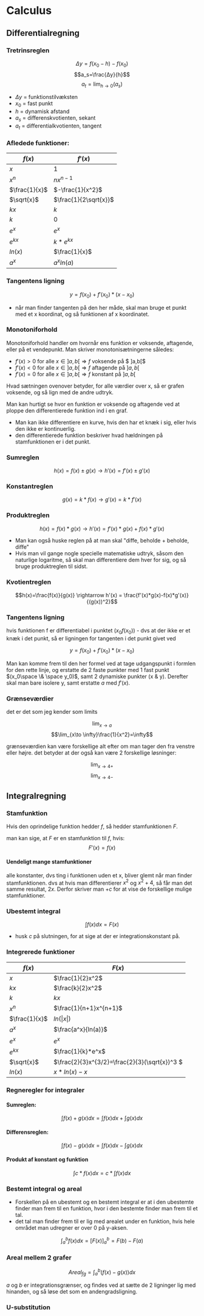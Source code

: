 # Calculus

## Differentialregning

### Tretrinsreglen
$$Δy=f(x_0-h)-f(x_0)$$
$$a_s=\frac{Δy}{h}$$
$$a_t=\lim_{h\to0}(a_s)$$

* $Δy$ = funktionstilvæksten
* $x_0$ = fast punkt
* $h$ = dynamisk afstand
* $a_s$ = differenskvotienten, sekant
* $a_t$ = differentialkvotienten, tangent

### Afledede funktioner: 


|$f(x)$|$f'(x)$|
|-|-|
|$x$|$1$|
|$x^n$|$nx^{n-1}$|
|$\frac{1}{x}$|$-\frac{1}{x^2}$|
|$\sqrt{x}$|$\frac{1}{2\sqrt{x}}$|
|$kx$|$k$|
|$k$|$0$|
|$e^x$|$e^x$
|$e^{kx}$|$k*e^{kx}$|
|$ln(x)$|$\frac{1}{x}$
|$a^x$|$a^xln(a)$

### Tangentens ligning

$$y=f(x_0)+f'(x_0)*(x-x_0)$$

* når man finder tangenten på den her måde, skal man bruge et punkt med et x koordinat, og så funktionen af x koordinatet.

### Monotoniforhold

Monotoniforhold handler om hvornår ens funktion er voksende, aftagende, eller på et vendepunkt. Man skriver monotonisætningerne således: 

* $f′(x)>0$ for alle $x∈]a,b[⇒f$ voksende på $ ]a,b[$
* $f′(x)<0$ for alle $x∈]a,b[⇒f$ aftagende på $]a,b[$
* $f′(x)=0$ for alle $x∈]a,b[⇒f$ konstant på $]a,b[$

Hvad sætningen ovenover betyder, for alle værdier over x, så er grafen voksende, og så lign med de andre udtryk. 

Man kan hurtigt se hvor en funktion er voksende og aftagende ved at ploppe den differentierede funktion ind i en graf.

* Man kan ikke differentiere en kurve, hvis den har et knæk i sig, eller hvis den ikke er kontinuerlig.
* den differentierede funktion beskriver hvad hældningen på stamfunktionen er i det punkt. 

### Sumreglen

$$h(x)=f(x) \pm g(x) \rightarrow h'(x)=f'(x) \pm g'(x)$$

### Konstantreglen

$$g(x)=k*f(x) \rightarrow g'(x)=k*f'(x)$$

### Produktreglen

$$h(x)=f(x)*g(x) \rightarrow h'(x)=f'(x)*g(x)+f(x)*g'(x)$$

* Man kan også huske reglen på at man skal "diffe, beholde + beholde, diffe"
* Hvis man vil gange nogle specielle matematiske udtryk, såsom den naturlige logaritme, så skal man differentiere dem hver for sig, og så bruge produktreglen til sidst. 

### Kvotientreglen

$$h(x)=\frac{f(x)}{g(x)} \rightarrow h'(x) = \frac{f'(x)*g(x)-f(x)*g'(x)}{(g(x))^2}$$


### Tangentens ligning

hvis funktionen f er differentiabel i punktet $(x_0f(x_0))$ - dvs at der ikke er et knæk i det punkt, så er ligningen for tangenten i det punkt givet ved

$$y = f(x_0)+f'(x_0)*(x-x_0)$$

Man kan komme frem til den her formel ved at tage udgangspunkt i formlen for den rette linje, og erstatte de 2 faste punkter med 1 fast punkt $(x_0\space \& \space y_0)$, samt 2 dynamiske punkter (x & y). Derefter skal man bare isolere y, samt erstatte $a$ med $f'(x)$.

### Grænseværdier

det er det som jeg kender som limits

$$\lim_{x\to a}$$
$$\lim_{x\to \infty}\frac{1}{x^2}=\infty$$

grænseværdien kan være forskellige alt efter om man tager den fra venstre eller højre. det betyder at der også kan være 2 forskellige løsninger: 

$$\lim_{x\to 4+}$$
$$\lim_{x\to 4-}$$


## Integralregning

### Stamfunktion
Hvis den oprindelige funktion hedder $f$, så hedder stamfunktionen $F$. 

man kan sige, at $F$ er en stamfunktion til $f$, hvis:
$$F'(x)=f(x)$$

#### Uendeligt mange stamfunktioner
alle konstanter, dvs ting i funktionen uden et x, bliver glemt når man finder stamfunktionen. dvs at hvis man differentierer $x^2$ og $x^2 +4$, så får man det samme resultat, $2x$. Derfor skriver man $+c$ for at vise de forskellige mulige stamfunktioner. 

### Ubestemt integral

$$\int{f(x)dx}=F(x)$$

* husk $c$ på slutningen, for at sige at der er integrationskonstant på. 

### Integrerede funktioner
|$f(x)$|$F(x)$|
|-|-|
|$x$|$\frac{1}{2}x^2$|
|$kx$|$\frac{k}{2}x^2$|
|$k$|$kx$|
|$x^n$|$\frac{1}{n+1}x^{n+1}$
|$\frac{1}{x}$|$ln(\|x\|)$
|$a^x$|$\frac{a^x}{ln(a)}$
|$e^x$|$e^x$
|$e^{kx}$|$\frac{1}{k}*e^x$
|$\sqrt{x}$|$\frac{2}{3}x^{3/2}=\frac{2}{3}(\sqrt{x})^3 $
|$ln(x)$|$x*ln(x)-x$

### Regneregler for integraler

#### Sumreglen:
$$\int{f(x)+g(x)dx}=\int{f(x)dx}+\int{g(x)dx}$$

#### Differensreglen:
$$\int{f(x)-g(x)dx}=\int{f(x)dx}-\int{g(x)dx}$$

#### Produkt af konstant og funktion
$$\int{c*f(x)dx}=c*\int{f(x)dx}$$

### Bestemt integral og areal
* Forskellen på en ubestemt og en bestemt integral er at i den ubestemte finder man frem til en funktion, hvor i den bestemte finder man frem til et tal.
* det tal man finder frem til er lig med arealet under en funktion, hvis hele området man udregner er over 0 på y-aksen.

$$\int_a^b{f(x)dx}=[F(x)]^b_a=F(b)-F(a)$$

### Areal mellem 2 grafer

$$Areal_{fg}=\int_a^b{(f(x)-g(x))dx}$$

$a$ og $b$ er integrationsgrænser, og findes ved at sætte de 2 ligninger lig med hinanden, og så løse det som en andengradsligning.

### U-substitution


